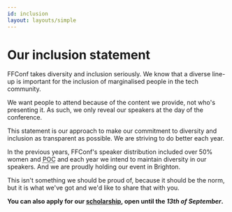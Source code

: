 ```yaml
---
id: inclusion
layout: layouts/simple
---
```


# Our inclusion statement

FFConf takes diversity and inclusion seriously. We know that a diverse line-up is important for the inclusion of marginalised people in the tech community.

We want people to attend because of the content we provide, not who's presenting it. As such, we only reveal our speakers at the day of the conference.

This statement is our approach to make our commitment to diversity and inclusion as transparent as possible. We are striving to do better each year.

In the previous years, FFConf's speaker distribution included over 50% women and <abbr title="people of colour">POC</abbr> and each year we intend to maintain diversity in our speakers. And we are proudly holding our event in Brighton.

This isn't something we should be proud of, because it should be the norm, but it is what we've got and we'd like to share that with you.

**You can also apply for our [scholarship](/scholarship), open until the _13th of September_.**
